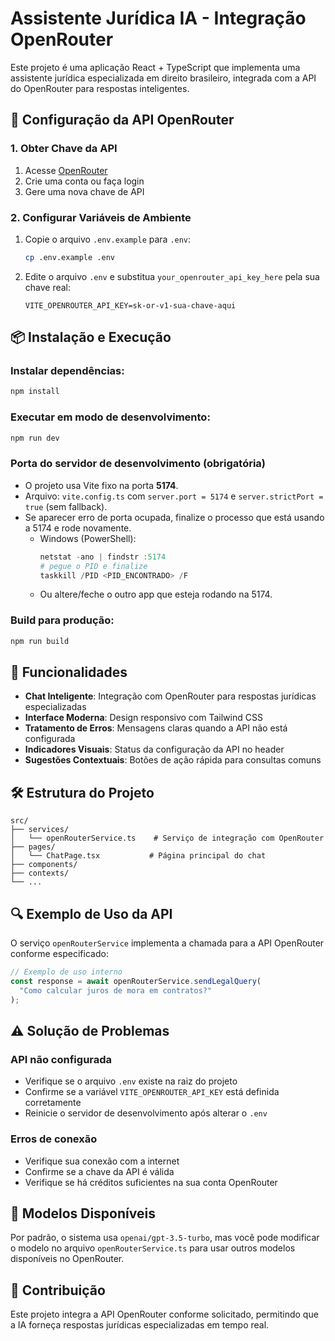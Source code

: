 # Assistente Jurídica IA - Integração OpenRouter

Este projeto é uma aplicação React + TypeScript que implementa uma assistente jurídica especializada em direito brasileiro, integrada com a API do OpenRouter para respostas inteligentes.

## 🚀 Configuração da API OpenRouter

### 1. Obter Chave da API
1. Acesse [OpenRouter](https://openrouter.ai/keys)
2. Crie uma conta ou faça login
3. Gere uma nova chave de API

### 2. Configurar Variáveis de Ambiente
1. Copie o arquivo `.env.example` para `.env`:
   ```bash
   cp .env.example .env
   ```

2. Edite o arquivo `.env` e substitua `your_openrouter_api_key_here` pela sua chave real:
   ```env
   VITE_OPENROUTER_API_KEY=sk-or-v1-sua-chave-aqui
   ```

## 📦 Instalação e Execução

### Instalar dependências:
```bash
npm install
```

### Executar em modo de desenvolvimento:
```bash
npm run dev
```

### Porta do servidor de desenvolvimento (obrigatória)

- O projeto usa Vite fixo na porta **5174**.
- Arquivo: `vite.config.ts` com `server.port = 5174` e `server.strictPort = true` (sem fallback).
- Se aparecer erro de porta ocupada, finalize o processo que está usando a 5174 e rode novamente.
  - Windows (PowerShell):
    ```powershell
    netstat -ano | findstr :5174
    # pegue o PID e finalize
    taskkill /PID <PID_ENCONTRADO> /F
    ```
  - Ou altere/feche o outro app que esteja rodando na 5174.


### Build para produção:
```bash
npm run build
```

## 🔧 Funcionalidades

- **Chat Inteligente**: Integração com OpenRouter para respostas jurídicas especializadas
- **Interface Moderna**: Design responsivo com Tailwind CSS
- **Tratamento de Erros**: Mensagens claras quando a API não está configurada
- **Indicadores Visuais**: Status da configuração da API no header
- **Sugestões Contextuais**: Botões de ação rápida para consultas comuns

## 🛠️ Estrutura do Projeto

```
src/
├── services/
│   └── openRouterService.ts    # Serviço de integração com OpenRouter
├── pages/
│   └── ChatPage.tsx           # Página principal do chat
├── components/
├── contexts/
└── ...
```

## 🔍 Exemplo de Uso da API

O serviço `openRouterService` implementa a chamada para a API OpenRouter conforme especificado:

```typescript
// Exemplo de uso interno
const response = await openRouterService.sendLegalQuery(
  "Como calcular juros de mora em contratos?"
);
```

## ⚠️ Solução de Problemas

### API não configurada
- Verifique se o arquivo `.env` existe na raiz do projeto
- Confirme se a variável `VITE_OPENROUTER_API_KEY` está definida corretamente
- Reinicie o servidor de desenvolvimento após alterar o `.env`

### Erros de conexão
- Verifique sua conexão com a internet
- Confirme se a chave da API é válida
- Verifique se há créditos suficientes na sua conta OpenRouter

## 📝 Modelos Disponíveis

Por padrão, o sistema usa `openai/gpt-3.5-turbo`, mas você pode modificar o modelo no arquivo `openRouterService.ts` para usar outros modelos disponíveis no OpenRouter.

## 🤝 Contribuição

Este projeto integra a API OpenRouter conforme solicitado, permitindo que a IA forneça respostas jurídicas especializadas em tempo real.
